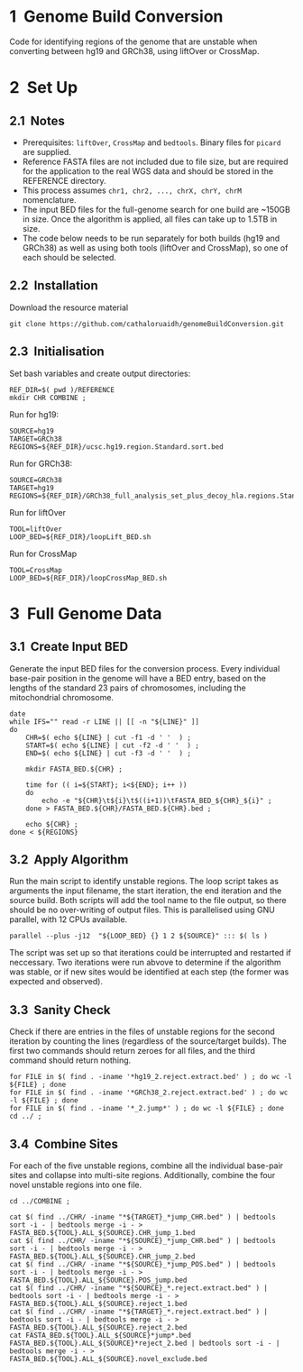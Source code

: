 # 1&nbsp; Genome Build Conversion
Code for identifying regions of the genome that are unstable when converting between hg19 and GRCh38, using liftOver or CrossMap. 



# 2&nbsp; Set Up
## 2.1&nbsp; Notes
- Prerequisites: `liftOver`, `CrossMap` and `bedtools`. Binary files for `picard` are supplied. 
- Reference FASTA files are not included due to file size, but are required for the application to the real WGS data and should be stored in the REFERENCE directory. 
- This process assumes `chr1, chr2, ..., chrX, chrY, chrM` nomenclature. 
- The input BED files for the full-genome search for one build are ~150GB in size. Once the algorithm is applied, all files can take up to 1.5TB in size. 
- The code below needs to be run separately for both builds (hg19 and GRCh38) as well as using both tools (liftOver and CrossMap), so one of each should be selected. 



## 2.2&nbsp; Installation
Download the resource material 
```
git clone https://github.com/cathaloruaidh/genomeBuildConversion.git
```


## 2.3&nbsp; Initialisation
Set bash variables and create output directories: 

```
REF_DIR=$( pwd )/REFERENCE
mkdir CHR COMBINE ;

```

Run for hg19: 
```
SOURCE=hg19
TARGET=GRCh38
REGIONS=${REF_DIR}/ucsc.hg19.region.Standard.sort.bed
```

Run for GRCh38: 
```
SOURCE=GRCh38
TARGET=hg19
REGIONS=${REF_DIR}/GRCh38_full_analysis_set_plus_decoy_hla.regions.Standard.bed 
```


Run for liftOver
```
TOOL=liftOver
LOOP_BED=${REF_DIR}/loopLift_BED.sh
```

Run for CrossMap
```
TOOL=CrossMap
LOOP_BED=${REF_DIR}/loopCrossMap_BED.sh
```





# 3&nbsp; Full Genome Data
## 3.1&nbsp; Create Input BED

Generate the input BED files for the conversion process. 
Every individual base-pair position in the genome will have a BED entry, based on the lengths of the standard 23 pairs of chromosomes, including the mitochondrial chromosome. 

```
date 
while IFS="" read -r LINE || [[ -n "${LINE}" ]]
do
	CHR=$( echo ${LINE} | cut -f1 -d ' '  ) ;
	START=$( echo ${LINE} | cut -f2 -d ' '  ) ;  
	END=$( echo ${LINE} | cut -f3 -d ' '  ) ; 

	mkdir FASTA_BED.${CHR} ; 

	time for (( i=${START}; i<${END}; i++ ))
	do 
		echo -e "${CHR}\t${i}\t$((i+1))\tFASTA_BED_${CHR}_${i}" ; 
	done > FASTA_BED.${CHR}/FASTA_BED.${CHR}.bed ; 

	echo ${CHR} ; 
done < ${REGIONS}
```


## 3.2&nbsp; Apply Algorithm
Run the main script to identify unstable regions. 
The loop script takes as arguments the input filename, the start iteration, the end iteration and the source build. 
Both scripts will add the tool name to the file output, so there should be no over-writing of output files. 
This is parallelised using GNU parallel, with 12 CPUs available. 


```
parallel --plus -j12  "${LOOP_BED} {} 1 2 ${SOURCE}" ::: $( ls )
```

The script was set up so that iterations could be interrupted and restarted if neccessary. 
Two iterations were run abvove to determine if the algorithm was stable, or if new sites would be identified at each step (the former was expected and observed). 



## 3.3&nbsp; Sanity Check
Check if there are entries in the files of unstable regions for the second iteration by counting the lines (regardless of the source/target builds). 
The first two commands should return zeroes for all files, and the third command should return nothing. 

```
for FILE in $( find . -iname '*hg19_2.reject.extract.bed' ) ; do wc -l ${FILE} ; done
for FILE in $( find . -iname '*GRCh38_2.reject.extract.bed' ) ; do wc -l ${FILE} ; done
for FILE in $( find . -iname '*_2.jump*' ) ; do wc -l ${FILE} ; done
cd ../ ; 
```


## 3.4&nbsp; Combine Sites
For each of the five unstable regions, combine all the individual base-pair sites and collapse into multi-site regions. 
Additionally, combine the four novel unstable regions into one file. 

```
cd ../COMBINE ; 

cat $( find ../CHR/ -iname "*${TARGET}_*jump_CHR.bed" ) | bedtools sort -i - | bedtools merge -i - > FASTA_BED.${TOOL}.ALL_${SOURCE}.CHR_jump_1.bed
cat $( find ../CHR/ -iname "*${SOURCE}_*jump_CHR.bed" ) | bedtools sort -i - | bedtools merge -i - > FASTA_BED.${TOOL}.ALL_${SOURCE}.CHR_jump_2.bed
cat $( find ../CHR/ -iname "*${SOURCE}_*jump_POS.bed" ) | bedtools sort -i - | bedtools merge -i - > FASTA_BED.${TOOL}.ALL_${SOURCE}.POS_jump.bed
cat $( find ../CHR/ -iname "*${SOURCE}_*.reject.extract.bed" ) | bedtools sort -i - | bedtools merge -i - > FASTA_BED.${TOOL}.ALL_${SOURCE}.reject_1.bed
cat $( find ../CHR/ -iname "*${TARGET}_*.reject.extract.bed" ) | bedtools sort -i - | bedtools merge -i - > FASTA_BED.${TOOL}.ALL_${SOURCE}.reject_2.bed
cat FASTA_BED.${TOOL}.ALL_${SOURCE}*jump*.bed FASTA_BED.${TOOL}.ALL_${SOURCE}*reject_2.bed | bedtools sort -i - | bedtools merge -i - > FASTA_BED.${TOOL}.ALL_${SOURCE}.novel_exclude.bed

```




